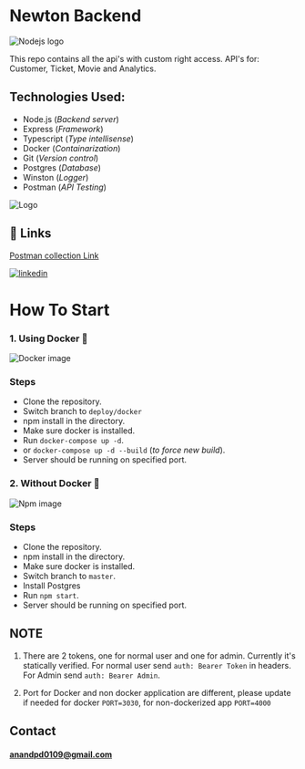 

# Newton Backend
![Nodejs logo](https://plugins.jetbrains.com/files/6098/351655/icon/pluginIcon.svg)

This repo contains all the api's with custom right access.
API's for: Customer, Ticket, Movie and Analytics.

## Technologies Used:
- Node.js (*Backend server*)
- Express (*Framework*)
- Typescript (*Type intellisense*)
- Docker (*Containarization*)
- Git (*Version control*)
- Postgres (*Database*)
- Winston (*Logger*)
- Postman (*API Testing*)






![Logo](https://newtonclassroom.com/wp-content/uploads/2022/07/Logo-Light@3x.png)

## 🔗 Links

[Postman collection Link](https://api.postman.com/collections/18253477-5bf2d0d6-2c89-4bf3-88ca-36454ee4eb7f?access_key=PMAT-01H3SXF77SKM22VENT3HFDPE45)

[![linkedin](https://img.shields.io/badge/linkedin-0A66C2?style=for-the-badge&logo=linkedin&logoColor=white)](https://www.linkedin.com/in/ananddpd)

# How To Start

### 1. Using Docker 🐳
![Docker image](https://www.docker.com/wp-content/uploads/2022/03/vertical-logo-monochromatic.png)

### Steps
- Clone the repository.
- Switch branch to ```deploy/docker```
- npm install in the directory.
- Make sure docker is installed.
- Run ```docker-compose up -d```.
- or ```docker-compose up -d --build``` (*to force new build*).
- Server should be running on specified port.

### 2. Without Docker 🔧
![Npm image](https://www.liblogo.com/img-logo/max/np8797nb9e-npm-logo-npm-logo-png-transparent-amp-svg-vector-freebie-supply.png)
### Steps
- Clone the repository.
- npm install in the directory.
- Make sure docker is installed.
- Switch branch to ```master```.
- Install Postgres
- Run ```npm start```.
- Server should be running on specified port.

## NOTE
1. There are 2 tokens, one for normal user and one for admin.
Currently it's statically verified.
For normal user send ```auth: Bearer Token``` in headers. For Admin send ```auth: Bearer Admin```.

2. Port for Docker and non docker application are different, please update if needed for docker ```PORT=3030```, for non-dockerized app ```PORT=4000```







## Contact
#### anandpd0109@gmail.com
